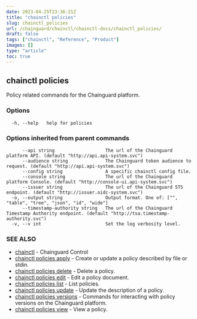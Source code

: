 ```yaml
---
date: 2023-04-25T23:36:21Z
title: "chainctl policies"
slug: chainctl_policies
url: /chainguard/chainctl/chainctl-docs/chainctl_policies/
draft: false
tags: ["chainctl", "Reference", "Product"]
images: []
type: "article"
toc: true
---
```

## chainctl policies

Policy related commands for the Chainguard platform.

### Options

```
  -h, --help   help for policies
```

### Options inherited from parent commands

```
      --api string                   The url of the Chainguard platform API. (default "http://api.api-system.svc")
      --audience string              The Chainguard token audience to request. (default "http://api.api-system.svc")
      --config string                A specific chainctl config file.
      --console string               The url of the Chainguard platform Console. (default "http://console-ui.api-system.svc")
      --issuer string                The url of the Chainguard STS endpoint. (default "http://issuer.oidc-system.svc")
  -o, --output string                Output format. One of: ["", "table", "tree", "json", "id", "wide"]
      --timestamp-authority string   The url of the Chainguard Timestamp Authority endpoint. (default "http://tsa.timestamp-authority.svc")
  -v, --v int                        Set the log verbosity level.
```

### SEE ALSO

* [chainctl](/chainguard/chainctl/chainctl-docs/chainctl/)	 - Chainguard Control
* [chainctl policies apply](/chainguard/chainctl/chainctl-docs/chainctl_policies_apply/)	 - Create or update a policy described by file or stdin.
* [chainctl policies delete](/chainguard/chainctl/chainctl-docs/chainctl_policies_delete/)	 - Delete a policy.
* [chainctl policies edit](/chainguard/chainctl/chainctl-docs/chainctl_policies_edit/)	 - Edit a policy document.
* [chainctl policies list](/chainguard/chainctl/chainctl-docs/chainctl_policies_list/)	 - List policies.
* [chainctl policies update](/chainguard/chainctl/chainctl-docs/chainctl_policies_update/)	 - Update the description of a policy.
* [chainctl policies versions](/chainguard/chainctl/chainctl-docs/chainctl_policies_versions/)	 - Commands for interacting with policy versions on the Chainguard platform.
* [chainctl policies view](/chainguard/chainctl/chainctl-docs/chainctl_policies_view/)	 - View a policy.

